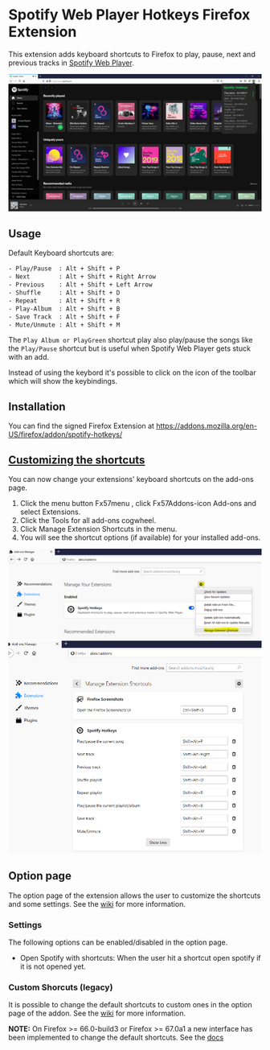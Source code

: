 # Spotify Web Player Hotkeys Firefox Extension

This extension adds keyboard shortcuts to Firefox to play, pause, next and previous tracks in [Spotify Web Player](https://open.spotify.com).

![(Screenshot of running extension)](images/Spotify.png)

## Usage

Default Keyboard shortcuts are:
```
- Play/Pause  : Alt + Shift + P
- Next        : Alt + Shift + Right Arrow
- Previous    : Alt + Shift + Left Arrow
- Shuffle     : Alt + Shift + D
- Repeat      : Alt + Shift + R
- Play-Album  : Alt + Shift + B
- Save Track  : Alt + Shift + F
- Mute/Unmute : Alt + Shift + M
```

The `Play Album or PlayGreen` shortcut play also play/pause the songs like the `Play/Pause` shortcut but is useful when Spotify Web Player gets stuck with an add.

Instead of using the keybord it's possible to click on the icon of the toolbar which will show the keybindings.

## Installation

You can find the signed Firefox Extension at https://addons.mozilla.org/en-US/firefox/addon/spotify-hotkeys/

## [Customizing the shortcuts](https://support.mozilla.org/en-US/kb/manage-extension-shortcuts-firefox)

You can now change your extensions' keyboard shortcuts on the add-ons page.

1. Click the menu button Fx57menu , click Fx57Addons-icon Add-ons and select Extensions.
2. Click the Tools for all add-ons cogwheel.
3. Click Manage Extension Shortcuts in the menu.
4. You will see the shortcut options (if available) for your installed add-ons. 

![(Screenshot of managing extension shortcuts 1)](images/ManageExtensions1.png)
![(Screenshot of managing extension shortcuts 2)](images/ManageExtensions2.png)

## Option page

The option page of the extension allows the user to customize the shortcuts and some settings. See the [wiki](https://github.com/TsunDoge/spotify-hotkeys-firefox/wiki/How-to-use-Spotify-Shortcuts) for more information.

### Settings

The following options can be enabled/disabled in the option page.

- Open Spotify with shortcuts: When the user hit a shortcut open spotify if it is not opened yet.

### Custom Shorcuts **(legacy)**

It is possible to change the default shortcuts to custom ones in the option page of the addon. See the [wiki](https://github.com/TsunDoge/spotify-hotkeys-firefox/wiki/How-to-use-Spotify-Shortcuts#configure-shortcuts) for more information.

**NOTE:** On Firefox >= 66.0-build3 or Firefox >= 67.0a1 a new interface has been implemented to change the default shortcuts. See the [docs](https://support.mozilla.org/en-US/kb/manage-extension-shortcuts-firefox)
